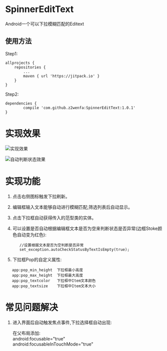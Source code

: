 # SpinnerEditText<T>
Android一个可以下拉模糊匹配的Editext

## 使用方法

Step1:

>
	allprojects {
		repositories {
			...
			maven { url 'https://jitpack.io' }
		}
	}

Step2:

>
	dependencies {
	        compile 'com.github.z2wenfa:SpinnerEditText:1.0.1'
	}


#	实现效果

 ![实现效果](https://github.com/z2wenfa/SpinnerEditText/blob/master/screenshot/test.gif)


 ![自动判断状态效果](https://github.com/z2wenfa/SpinnerEditText/blob/master/screenshot/SpinnerEditTextShow2.gif)

# 实现功能

 1. 点击右侧图标触发下拉刷新。
 2. 编辑框输入文本能够自动进行模糊匹配,筛选列表后自动显示。
 3. 点击下拉框自动获得传入的范型类的实体。
 4. 可以设置是否自动根据编辑框文本是否为空来判断状态是否异常(边框Stoke颜色自动变为红色):
 
         
           //设置根据文本是否为空判断是否异常    
           set_exception.autoCheckStatusByTextIsEmpty(true);
 5. 下拉框Pop的自定义属性:
  ```
     app:pop_min_height  下拉框最小高度
     app:pop_max_height  下拉框最大高度
     app:pop_textcolor   下拉框中Item文本颜色
     app:pop_textsize    下拉框中Item文本大小
  ```
# 常见问题解决
 1. 进入界面后自动触发焦点事件,下拉选择框自动出现:
  
 	在父布局添加:<br>
 	android:focusable="true" <br>
  android:focusableInTouchMode="true"
